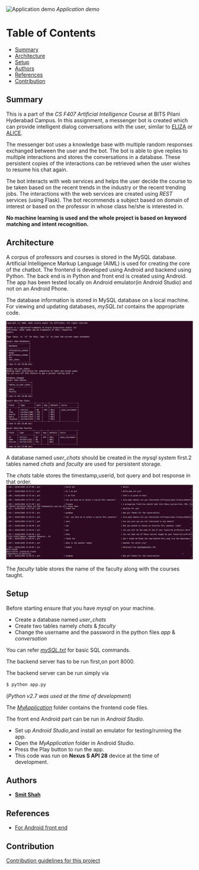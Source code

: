 ![Application demo](media/demo.gif)
*Application demo*


# Table of Contents

  * [Summary](#summary)
  * [Architecture](#architecture)
  * [Setup](#setup)
  * [Authors](#authors)
  * [References](#references)
  * [Contribution](#contribution)

## Summary
This is a part of the *CS F407 Artificial Intelligence* Course at BITS Pilani Hyderabad Campus. In this assignment, a messenger bot  is created which can provide intelligent dialog conversations with the user, similar to  [ELIZA](https://en.wikipedia.org/wiki/ELIZA) or [ALICE](https://www.chatbots.org/chatbot/a.l.i.c.e/).

The messenger bot uses a knowledge base with multiple random responses exchanged between the user and the bot. The bot is able to give replies to multiple interactions and stores the conversations in a  database. These persistent copies of the interactions can be retrieved when the user wishes to resume his chat again. 

The bot interacts with web services and helps the user decide the course to be taken based on the recent trends in the industry or the recent trending jobs. The interactions with the web services are created using *REST* services (using Flask). The bot  recommends a subject based on domain of interest or based on the professor in whose class he/she is interested in. 

**No machine learning is used and the whole project is based on keyword matching and intent recognition.**





## Architecture
A corpus of professors and courses is stored in the MySQL database. Artificial Intelligence Markup Language (AIML) is used for creating the core of the chatbot. The frontend is developed using Android and backend using Python. 
The back end is in Python and front end is created using Android.
The app has been tested locally on Android emulator(in Android Studio) and not on an Android Phone.

The database information is stored in MySQL database on a  local machine. For viewing and updating databases, *mySQL.txt* contains the appropriate code.

![Database tables](media/tables.png)

A database named *user_chats* should be created in the *mysql* system first.2 tables named *chats* and *faculty* are used for persistent storage.

The *chats* table stores the timestamp,userid, bot query and bot response in that order.
![Database format](media/database.png)

The *faculty* table stores the name of the faculty along with the courses taught.

## Setup

Before starting ensure that you have *mysql* on your machine.
- Create a database named *user_chats*
- Create two tables namely *chats* & *faculty*
- Change the username and the password in the python files *app* & *conversation*

You can refer *[mySQL.txt](https://github.com/smit-1999/AIML_Bot/blob/master/mySQL.txt)* for basic SQL commands.
	

The backend server has to be run first,on port 8000.

The backend server can be run simply via 
```bash
$ python app.py 
```
(*Python v2.7 was used at the time of development*)



The [*MyApplication*](https://github.com/smit-1999/AIML_Bot/tree/master/MyApplication) folder contains the frontend code files.

The front end Android part can be run in *Android Studio*.
- Set up *Android Studio*,and install an emulator for testing/running the app.
- Open the *MyApplication* folder in Android Studio.
- Press the Play button to run the app. 
- This code was run on **Nexus S API 28** device at the time of development.

## Authors

 - [**Smit Shah**](https://github.com/smit-1999/)

## References

 - [For Android front end
   ](https://medium.com/@harivigneshjayapalan/android-baking-a-simple-chatbot-in-30-minutes-aiml-ff43c3269025)

## Contribution
[Contribution guidelines for this project](docs/CONTRIBUTING.md)
